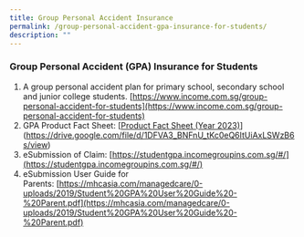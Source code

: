 ```yaml
---
title: Group Personal Accident Insurance
permalink: /group-personal-accident-gpa-insurance-for-students/
description: ""
---
```

### Group Personal Accident (GPA) Insurance for Students

1.  A group personal accident plan for primary school, secondary school and junior college students. [https://www.income.com.sg/group-personal-accident-for-students](https://www.income.com.sg/group-personal-accident-for-students)
2.  GPA Product Fact Sheet: [[Product Fact Sheet (Year 2023)](https://drive.google.com/file/d/1DFVA3_BNFnU_tKc0eQ6ItUiAxLSWzB6s/view)](https://drive.google.com/file/d/1DFVA3_BNFnU_tKc0eQ6ItUiAxLSWzB6s/view)
3.  eSubmission of Claim: [https://studentgpa.incomegroupins.com.sg/#/](https://studentgpa.incomegroupins.com.sg/#/)
4.  eSubmission User Guide for Parents: [https://mhcasia.com/managedcare/0-uploads/2019/Student%20GPA%20User%20Guide%20-%20Parent.pdf](https://mhcasia.com/managedcare/0-uploads/2019/Student%20GPA%20User%20Guide%20-%20Parent.pdf)